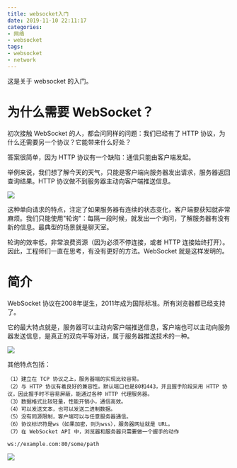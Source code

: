 ```yaml
---
title: websocket入门
date: 2019-11-10 22:11:17
categories:
- 网络
- websocket
tags:
- websocket
- network
---
```

这是关于 websocket 的入门。

<!-- more -->

# 为什么需要 WebSocket？

初次接触 WebSocket 的人，都会问同样的问题：我们已经有了 HTTP 协议，为什么还需要另一个协议？它能带来什么好处？

答案很简单，因为 HTTP 协议有一个缺陷：通信只能由客户端发起。

举例来说，我们想了解今天的天气，只能是客户端向服务器发出请求，服务器返回查询结果。HTTP 协议做不到服务器主动向客户端推送信息。

![](/images/websocket/0_0.jpg)

这种单向请求的特点，注定了如果服务器有连续的状态变化，客户端要获知就非常麻烦。我们只能使用"轮询"：每隔一段时候，就发出一个询问，了解服务器有没有新的信息。最典型的场景就是聊天室。

轮询的效率低，非常浪费资源（因为必须不停连接，或者 HTTP 连接始终打开）。因此，工程师们一直在思考，有没有更好的方法。WebSocket 就是这样发明的。

# 简介

WebSocket 协议在2008年诞生，2011年成为国际标准。所有浏览器都已经支持了。

它的最大特点就是，服务器可以主动向客户端推送信息，客户端也可以主动向服务器发送信息，是真正的双向平等对话，属于服务器推送技术的一种。

![](/images/websocket/0_1.png)

其他特点包括：

	（1）建立在 TCP 协议之上，服务器端的实现比较容易。
	（2）与 HTTP 协议有着良好的兼容性。默认端口也是80和443，并且握手阶段采用 HTTP 协议，因此握手时不容易屏蔽，能通过各种 HTTP 代理服务器。
	（3）数据格式比较轻量，性能开销小，通信高效。
	（4）可以发送文本，也可以发送二进制数据。
	（5）没有同源限制，客户端可以与任意服务器通信。
	（6）协议标识符是ws（如果加密，则为wss），服务器网址就是 URL。
	（7）在 WebSocket API 中，浏览器和服务器只需要做一个握手的动作

	ws://example.com:80/some/path

![](/images/websocket/0_3.jpg)





